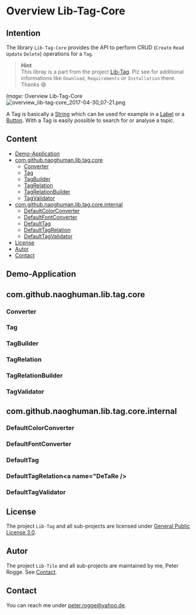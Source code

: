 Overview Lib-Tag-Core
===



Intention
---

The library `Lib-Tag-Core` provides the API to perform CRUD (`Create` `Read` 
`Update` `Delete`) operations for a `Tag`.

> __Hint__  
> This libray is a part from the project [Lib-Tag]. Plz see for additional 
> informations like `Download`, `Requirements` or `Installation` there. Thanks :smile:


_Image:_ Overview Lib-Tag-Core
![overview_lib-tag-core_2017-04-30_07-21.png][overview_lib-tag-core_2017-04-30_07-21]


A Tag is basically a [String] which can be used for example in a [Label] or a 
[Button]. With a Tag is easily possible to search for or analyse a topic.



Content
---

* [Demo-Application](#DeAp)
* [com.github.naoghuman.lib.tag.core](#LiTaCo)
    * [Converter](#Co)
    * [Tag](#Ta)
    * [TagBuilder](#TaBu)
    * [TagRelation](#TaRe)
    * [TagRelationBuilder](#TaReBu)
    * [TagValidator](#TaVa)
* [com.github.naoghuman.lib.tag.core.internal](#LiTaCoIn)
    * [DefaultColorConverter](#DeCoCo)
    * [DefaultFontConverter](#DeFoCo)
    * [DefaultTag](#DeTa)
    * [DefaultTagRelation](#DeTaRe)
    * [DefaultTagValidator](#DeTaVa)
* [License](#License)
* [Autor](#Autor)
* [Contact](#Contact)



Demo-Application<a name="DeAp" />
---



com.github.naoghuman.lib.tag.core<a name="LiTaCo" />
---


### Converter<a name="Co" />


### Tag<a name="Ta" />


### TagBuilder<a name="TaBu" />


### TagRelation<a name="TaRe" />


### TagRelationBuilder<a name="TaReBu" />


### TagValidator<a name="TaVa" />



com.github.naoghuman.lib.tag.core.internal<a name="LiTaCoIn" />
---


### DefaultColorConverter<a name="DeCoCo" />


### DefaultFontConverter<a name="DeFoCo" />


### DefaultTag<a name="DeTa" />


### DefaultTagRelation<a name="DeTaRe />


### DefaultTagValidator<a name="DeTaVa" />



License<a name="License" />
---

The project `Lib-Tag` and all sub-projects are licensed under [General Public License 3.0].



Autor<a name="Autor" />
---

The project `Lib-Tile` and all sub-projects are maintained by me, Peter Rogge. See [Contact](#Contact).



Contact<a name="Contact" />
---

You can reach me under <peter.rogge@yahoo.de>.



[//]: # (Images)
[overview_lib-tag-core_2017-04-30_07-21]:https://cloud.githubusercontent.com/assets/8161815/25562092/09a81bd2-2d7c-11e7-8aa8-920cbad0dc09.png



[//]: # (Links)
[Button]:https://docs.oracle.com/javase/8/javafx/api/javafx/scene/control/Button.html
[General Public License 3.0]:http://www.gnu.org/licenses/gpl-3.0.en.html
[Label]:https://docs.oracle.com/javase/8/javafx/api/javafx/scene/control/Label.html
[Lib-Tag]:https://github.com/Naoghuman/lib-tag
[String]:https://docs.oracle.com/javase/8/docs/api/java/lang/String.html
